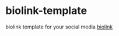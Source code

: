 # biolink-template
biolink template for your social media
[biolink](https://frolicking-zabaione-7daa76.netlify.app/)
